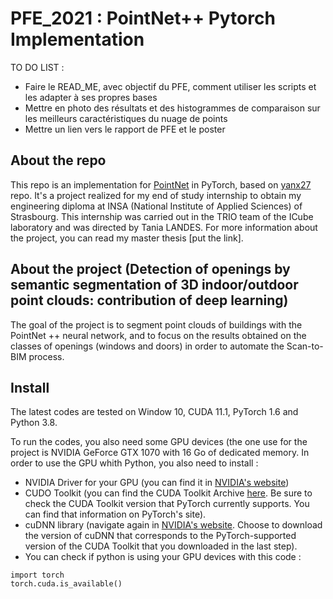 # PFE_2021 : PointNet++ Pytorch Implementation  

TO DO LIST : 

- Faire le READ_ME, avec objectif du PFE, comment utiliser les scripts et les adapter à ses propres bases
- Mettre en photo des résultats et des histogrammes de comparaison sur les meilleurs caractéristiques du nuage de points
- Mettre un lien vers le rapport de PFE et le poster 

## About the repo

This repo is an implementation for [PointNet](https://proceedings.neurips.cc/paper/2017/file/d8bf84be3800d12f74d8b05e9b89836f-Paper.pdf) in PyTorch, based on [yanx27](https://github.com/yanx27/Pointnet_Pointnet2_pytorch) repo. 
It's a project realized for my end of study internship to obtain my engineering diploma at INSA (National Institute of Applied Sciences) of Strasbourg. This internship was carried out in the TRIO team of the ICube laboratory and was directed by Tania LANDES. For more information about the project, you can read my master thesis [put the link].

## About the project (Detection of openings by semantic segmentation of 3D indoor/outdoor point clouds: contribution of deep learning)

The goal of the project is to segment point clouds of buildings with the PointNet ++ neural network, and to focus on the results obtained on the classes of openings (windows and doors) in order to automate the Scan-to-BIM process. 

## Install 

The latest codes are tested on Window 10, CUDA 11.1, PyTorch 1.6 and Python 3.8. 

To run the codes, you also need some GPU devices (the one use for the project is NVIDIA GeForce GTX 1070 with 16 Go of dedicated memory. In order to use the GPU whith Python, you also need to install : 
- NVIDIA Driver for your GPU (you can find it in [NVIDIA's website](https://www.nvidia.com/Download/index.aspx?lang=en-us))
- CUDO Toolkit (you can find the CUDA Toolkit Archive [here](https://developer.nvidia.com/cuda-toolkit-archive). Be sure to check the CUDA Toolkit version that PyTorch currently supports. You can find that information on PyTorch's site).
- cuDNN library (navigate again in [NVIDIA's website](https://developer.nvidia.com/cudnn). Choose to download the version of cuDNN that corresponds to the PyTorch-supported version of the CUDA Toolkit that you downloaded in the last step).
- You can check if python is using your GPU devices with this code : 
```
import torch
torch.cuda.is_available()
```
